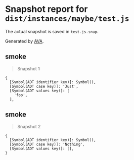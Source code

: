 # Snapshot report for `dist/instances/maybe/test.js`

The actual snapshot is saved in `test.js.snap`.

Generated by [AVA](https://ava.li).

## smoke

> Snapshot 1

    {
      [Symbol(ADT identifier key)]: Symbol(),
      [Symbol(ADT case key)]: 'Just',
      [Symbol(ADT values key)]: [
        'foo',
      ],
    

## smoke

> Snapshot 2

    {
      [Symbol(ADT identifier key)]: Symbol(),
      [Symbol(ADT case key)]: 'Nothing',
      [Symbol(ADT values key)]: [],
    }